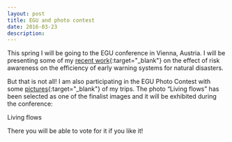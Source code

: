 ```yaml
---
layout: post
title: EGU and photo contest
date: 2016-03-23
description:
---
```


This spring I will be going to the EGU conference in Vienna, Austria. I will be presenting some of my [recent work](https://meetingorganizer.copernicus.org/EGU2016/EGU2016-15179.pdf){:target="_blank"} on the effect of risk awareness on the efficiency of early warning systems for natural disasters.

But that is not all! I am also participating in the EGU Photo Contest with some [pictures](https://imaggeo.egu.eu/user/m.girons/){:target="_blank"} of my trips. The photo “Living flows” has been selected as one of the finalist images and it will be exhibited during the conference:

<div class="row">
    <div class="col-sm mt-3 mt-md-0">
        <img class="img-fluid rounded z-depth-1" src="{{ '/assets/img/living_flows.jpg' | relative_url }}" alt="" title="example image"/>
    </div>
</div>
<div class="caption">
    Living flows
</div>

There you will be able to vote for it if you like it!